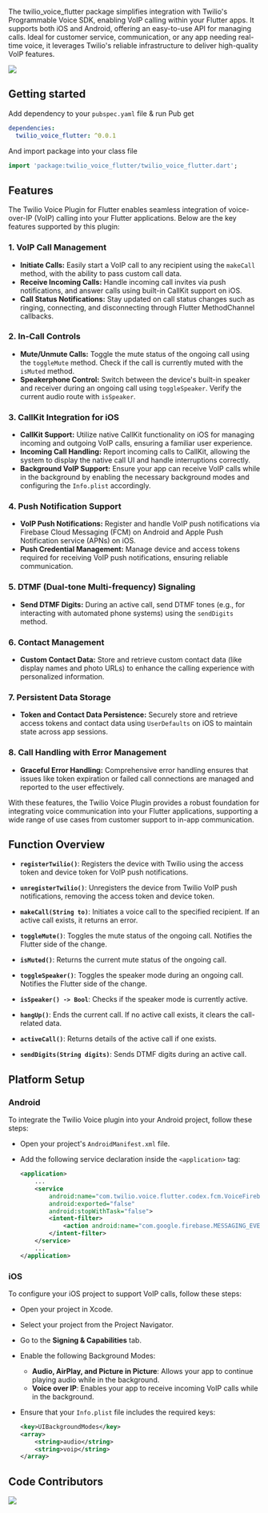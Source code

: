The twilio_voice_flutter package simplifies integration with Twilio's Programmable Voice SDK, enabling VoIP calling within your Flutter apps. It supports both iOS and Android, offering an easy-to-use API for managing calls. Ideal for customer service, communication, or any app needing real-time voice, it leverages Twilio's reliable infrastructure to deliver high-quality VoIP features.

<img src="https://raw.githubusercontent.com/DevCodeSpace/twilio_voice_flutter/main/assets/banner1.png"/>

## Getting started

Add dependency to your `pubspec.yaml` file & run Pub get

```yaml
dependencies:
  twilio_voice_flutter: ^0.0.1
```
And import package into your class file

```dart
import 'package:twilio_voice_flutter/twilio_voice_flutter.dart';
```

## Features

The Twilio Voice Plugin for Flutter enables seamless integration of voice-over-IP (VoIP) calling into your Flutter applications. Below are the key features supported by this plugin:

### 1. **VoIP Call Management**
- **Initiate Calls:** Easily start a VoIP call to any recipient using the `makeCall` method, with the ability to pass custom call data.
- **Receive Incoming Calls:** Handle incoming call invites via push notifications, and answer calls using built-in CallKit support on iOS.
- **Call Status Notifications:** Stay updated on call status changes such as ringing, connecting, and disconnecting through Flutter MethodChannel callbacks.

### 2. **In-Call Controls**
- **Mute/Unmute Calls:** Toggle the mute status of the ongoing call using the `toggleMute` method. Check if the call is currently muted with the `isMuted` method.
- **Speakerphone Control:** Switch between the device's built-in speaker and receiver during an ongoing call using `toggleSpeaker`. Verify the current audio route with `isSpeaker`.

### 3. **CallKit Integration for iOS**
- **CallKit Support:** Utilize native CallKit functionality on iOS for managing incoming and outgoing VoIP calls, ensuring a familiar user experience.
- **Incoming Call Handling:** Report incoming calls to CallKit, allowing the system to display the native call UI and handle interruptions correctly.
- **Background VoIP Support:** Ensure your app can receive VoIP calls while in the background by enabling the necessary background modes and configuring the `Info.plist` accordingly.

### 4. **Push Notification Support**
- **VoIP Push Notifications:** Register and handle VoIP push notifications via Firebase Cloud Messaging (FCM) on Android and Apple Push Notification service (APNs) on iOS.
- **Push Credential Management:** Manage device and access tokens required for receiving VoIP push notifications, ensuring reliable communication.

### 5. **DTMF (Dual-tone Multi-frequency) Signaling**
- **Send DTMF Digits:** During an active call, send DTMF tones (e.g., for interacting with automated phone systems) using the `sendDigits` method.

### 6. **Contact Management**
- **Custom Contact Data:** Store and retrieve custom contact data (like display names and photo URLs) to enhance the calling experience with personalized information.

### 7. **Persistent Data Storage**
- **Token and Contact Data Persistence:** Securely store and retrieve access tokens and contact data using `UserDefaults` on iOS to maintain state across app sessions.

### 8. **Call Handling with Error Management**
- **Graceful Error Handling:** Comprehensive error handling ensures that issues like token expiration or failed call connections are managed and reported to the user effectively.

With these features, the Twilio Voice Plugin provides a robust foundation for integrating voice communication into your Flutter applications, supporting a wide range of use cases from customer support to in-app communication.

## Function Overview

- **`registerTwilio()`**:
  Registers the device with Twilio using the access token and device token for VoIP push notifications.

- **`unregisterTwilio()`**:
  Unregisters the device from Twilio VoIP push notifications, removing the access token and device token.

- **`makeCall(String to)`**:
  Initiates a voice call to the specified recipient. If an active call exists, it returns an error.

- **`toggleMute()`**:
  Toggles the mute status of the ongoing call. Notifies the Flutter side of the change.

- **`isMuted()`**:
  Returns the current mute status of the ongoing call.

- **`toggleSpeaker()`**:
  Toggles the speaker mode during an ongoing call. Notifies the Flutter side of the change.

- **`isSpeaker() -> Bool`**:
  Checks if the speaker mode is currently active.

- **`hangUp()`**:
  Ends the current call. If no active call exists, it clears the call-related data.

- **`activeCall()`**:
  Returns details of the active call if one exists.

- **`sendDigits(String digits)`**:
  Sends DTMF digits during an active call.

## Platform Setup

### Android

To integrate the Twilio Voice plugin into your Android project, follow these steps:

- Open your project's `AndroidManifest.xml` file.
- Add the following service declaration inside the `<application>` tag:

   ```xml
   <application>
       ...
       <service
           android:name="com.twilio.voice.flutter.codex.fcm.VoiceFirebaseMessagingService"
           android:exported="false"
           android:stopWithTask="false">
           <intent-filter> 
               <action android:name="com.google.firebase.MESSAGING_EVENT" />
           </intent-filter> 
       </service>
       ...
   </application>
   ```

### iOS

To configure your iOS project to support VoIP calls, follow these steps:

- Open your project in Xcode.
- Select your project from the Project Navigator.
- Go to the **Signing & Capabilities** tab.
- Enable the following Background Modes:
    - **Audio, AirPlay, and Picture in Picture**: Allows your app to continue playing audio while in the background.
    - **Voice over IP**: Enables your app to receive incoming VoIP calls while in the background.
- Ensure that your `Info.plist` file includes the required keys:

   ```xml
   <key>UIBackgroundModes</key>
   <array>
       <string>audio</string>
       <string>voip</string>
   </array>
   ```
  
## Code Contributors

[![](https://raw.githubusercontent.com/DevCodeSpace/twilio_voice_flutter/main/assets/contributors.png)](https://github.com/DevCodeSpace/twilio_voice_flutter/graphs/contributors)